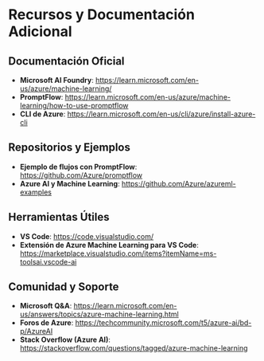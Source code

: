 # Recursos y Documentación Adicional

## Documentación Oficial
- **Microsoft AI Foundry**: https://learn.microsoft.com/en-us/azure/machine-learning/
- **PromptFlow**: https://learn.microsoft.com/en-us/azure/machine-learning/how-to-use-promptflow
- **CLI de Azure**: https://learn.microsoft.com/en-us/cli/azure/install-azure-cli

## Repositorios y Ejemplos
- **Ejemplo de flujos con PromptFlow**: https://github.com/Azure/promptflow
- **Azure AI y Machine Learning**: https://github.com/Azure/azureml-examples

## Herramientas Útiles
- **VS Code**: https://code.visualstudio.com/
- **Extensión de Azure Machine Learning para VS Code**: https://marketplace.visualstudio.com/items?itemName=ms-toolsai.vscode-ai

## Comunidad y Soporte
- **Microsoft Q&A**: https://learn.microsoft.com/en-us/answers/topics/azure-machine-learning.html
- **Foros de Azure**: https://techcommunity.microsoft.com/t5/azure-ai/bd-p/AzureAI
- **Stack Overflow (Azure AI)**: https://stackoverflow.com/questions/tagged/azure-machine-learning
